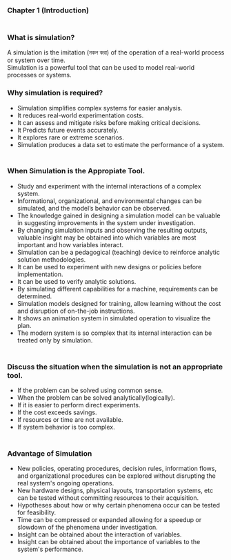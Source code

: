 ### Chapter 1 (Introduction)

### **<br/>What is simulation?**

A simulation is the imitation (নকল করা) of the operation of a real-world process or system over time.<br/>Simulation is a powerful tool that can be used to model real-world processes or systems.<br/>

### **<be/>Why simulation is required?**
  - Simulation simplifies complex systems for easier analysis.
  - It reduces real-world experimentation costs.
  - It can assess and mitigate risks before making critical decisions.
  - It Predicts future events accurately.
  - It explores rare or extreme scenarios.
  - Simulation produces a data set to estimate the performance of a system.


### **<br/>When Simulation is the Appropiate Tool.**
  - Study and experiment with the internal interactions of a complex system.
  - Informational, organizational, and environmental changes can be simulated, and the model’s behavior can be observed.
  - The knowledge gained in designing a simulation model can be valuable in suggesting improvements in the system under investigation.
  - By changing simulation inputs and observing the resulting outputs, valuable insight may be obtained into which variables are most important and how variables interact.
  - Simulation can be a pedagogical (teaching) device to reinforce analytic solution methodologies.
  - It can be used to experiment with new designs or policies before implementation.
  - It can be used to verify analytic solutions.
  - By simulating different capabilities for a machine, requirements can be determined.
  - Simulation models designed for training, allow learning without the cost and disruption of on-the-job instructions.
  - It shows an animation system in simulated operation to visualize the plan.
  - The modern system is so complex that its internal interaction can be treated only by simulation.


### **<br/>Discuss the situation when the simulation is not an appropriate tool.**
  - If the problem can be solved using common sense.
  - When the problem can be solved analytically(logically).
  - If it is easier to perform direct experiments.
  - If the cost exceeds savings.
  - If resources or time are not available.
  - If system behavior is too complex.


### **<br/>Advantage of Simulation**
  - New policies, operating procedures, decision rules, information flows, and organizational procedures can be explored without disrupting the real system's ongoing operations.
  - New hardware designs, physical layouts, transportation systems, etc can be tested without committing resources to their acquisition.
  - Hypotheses about how or why certain phenomena occur can be tested for feasibility.
  - Time can be compressed or expanded allowing for a speedup or slowdown of the phenomena under investigation.
  -  Insight can be obtained about the interaction of variables.
  -  Insight can be obtained about the importance of variables to the system's performance.




  




